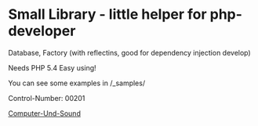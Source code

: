 # Small Library - little helper for php-developer #

Database, Factory (with reflectins, good for dependency injection develop)

Needs PHP 5.4
Easy using!

You can see some examples in /_samples/

Control-Number: 00201

[Computer-Und-Sound](http://www.Computer-Und-Sound.de)